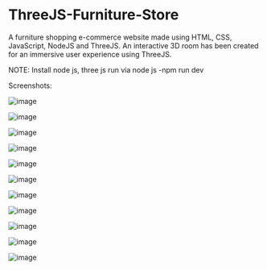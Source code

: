 # ThreeJS-Furniture-Store
A furniture shopping e-commerce website made using HTML, CSS, JavaScript, NodeJS and ThreeJS. An interactive 3D room has been created for an immersive user experience using ThreeJS.

NOTE: Install node js, three js run via node js -npm run dev

Screenshots:

![image](https://user-images.githubusercontent.com/102346627/236494151-c827e479-f7f1-442f-8a2d-3316b027a45e.png)

![image](https://user-images.githubusercontent.com/102346627/236494370-01bb4b7b-fbb5-42af-b735-7e20a9dd28ae.png)

![image](https://user-images.githubusercontent.com/102346627/236494458-ea8f90cb-a921-4255-ac3a-6fde11e94c0f.png)

![image](https://user-images.githubusercontent.com/102346627/236494517-52b92806-49b6-427c-a2a2-00929f4f2a00.png)

![image](https://user-images.githubusercontent.com/102346627/236494674-ae6fef81-e915-4943-bece-80e27622923a.png)

![image](https://user-images.githubusercontent.com/102346627/236525347-009dd0e5-3db6-4320-8b9d-59320a75912e.png)

![image](https://user-images.githubusercontent.com/102346627/236525411-c7a0bf33-1fdf-4a5d-bedc-582762fa7a22.png)

![image](https://user-images.githubusercontent.com/102346627/236525486-673123e7-b1d3-4e1a-8b51-707783683fdf.png)

![image](https://user-images.githubusercontent.com/102346627/236525552-3d72dd53-b144-4c3a-9fb3-f4513956fee9.png)

![image](https://user-images.githubusercontent.com/102346627/236525628-b485276c-246d-4f6d-b1cc-aff6560710fd.png)

![image](https://user-images.githubusercontent.com/102346627/236525661-6f378f5e-9fc9-4f00-a225-da3c3aa1a500.png)
